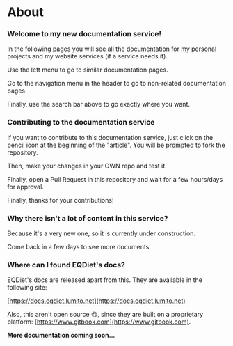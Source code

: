 # About

### Welcome to my new documentation service!

In the following pages you will see all the documentation for my personal projects and my website services (if a service needs it).

Use the left menu to go to similar documentation pages.

Go to the navigation menu in the header to go to non-related documentation pages.

Finally, use the search bar above to go exactly where you want.

### Contributing to the documentation service

If you want to contribute to this documentation service, just click on the pencil icon at the beginning of the "article". You will be prompted to fork the repository.

Then, make your changes in your OWN repo and test it.

Finally, open a Pull Request in this repository and wait for a few hours/days for approval.

Finally, thanks for your contributions!

### Why there isn't a lot of content in this service?

Because it's a very new one, so it is currently under construction.

Come back in a few days to see more documents.

### Where can I found EQDiet's docs?

EQDiet's docs are released apart from this. They are available in the following site:

[https://docs.eqdiet.lumito.net](https://docs.eqdiet.lumito.net)

Also, this aren't open source :cry:, since they are built on a proprietary platform: [https://www.gitbook.com](https://www.gitbook.com).

**More documentation coming soon...**
